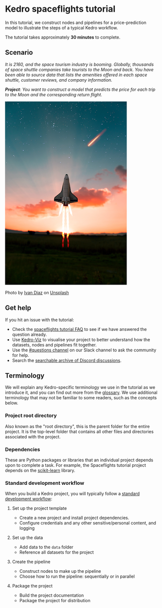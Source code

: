 # Kedro spaceflights tutorial

In this tutorial, we construct nodes and pipelines for a price-prediction model to illustrate the steps of a typical Kedro workflow.

The tutorial takes approximately **30 minutes** to complete.


## Scenario

*It is 2160, and the space tourism industry is booming. Globally, thousands of space shuttle companies take tourists to the Moon and back. You have been able to source data that lists the amenities offered in each space shuttle, customer reviews, and company information.*

***Project***: *You want to construct a model that predicts the price for each trip to the Moon and the corresponding return flight.*

![](../meta/images/moon-rocket.png)

Photo by <a href="https://unsplash.com/@ivvndiaz">Ivan Diaz</a> on <a href="https://unsplash.com/s/photos/spaceship">Unsplash</a>


## Get help
If you hit an issue with the tutorial:

* Check the [spaceflights tutorial FAQ](spaceflights_tutorial_faqs.md) to see if we have answered the question already.
* Use [Kedro-Viz](../visualisation/kedro-viz_visualisation) to visualise your project to better understand how the datasets, nodes and pipelines fit together.
* Use the [#questions channel](https://slack.kedro.org/) on our Slack channel to ask the community for help.
* Search the [searchable archive of Discord discussions](https://linen-discord.kedro.org/).

## Terminology

We will explain any Kedro-specific terminology we use in the tutorial as we introduce it, and you can find out more from the [glossary](../resources/glossary.md). We use additional terminology that may not be familiar to some readers, such as the concepts below.

### Project root directory
Also known as the "root directory", this is the parent folder for the entire project. It is the top-level folder that contains all other files and directories associated with the project.

### Dependencies
These are Python packages or libraries that an individual project depends upon to complete a task. For example, the Spaceflights tutorial project depends on the [scikit-learn](https://scikit-learn.org/stable/) library.

### Standard development workflow
When you build a Kedro project, you will typically follow a [standard development workflow](../faq/faq.md#what-is-the-typical-kedro-project-development-workflow):

1. Set up the project template

    * Create a new project and install project dependencies.
    * Configure credentials and any other sensitive/personal content, and logging

2. Set up the data

    * Add data to the `data` folder
    * Reference all datasets for the project

3. Create the pipeline

    * Construct nodes to make up the pipeline
    * Choose how to run the pipeline: sequentially or in parallel

4. Package the project
    * Build the project documentation
    * Package the project for distribution
